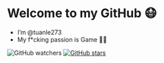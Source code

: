 # Welcome to my GitHub :mask:
- I’m @tuanle273
- My f*cking passion is Game 🤷‍♂️

<!---
tuanle273/tuanle273 is a ✨ special ✨ repository because its `README.md` (this file) appears on your GitHub profile.
You can click the Preview link to take a look at your changes.
--->
<img alt="GitHub watchers" src="https://img.shields.io/github/watchers/tuanle273/Web-IO?style=social">    <a href="https://github.com/tuanle273/Web-IO/stargazers"><img alt="GitHub stars" src="https://img.shields.io/github/stars/tuanle273/Web-IO?style=social"></a>
